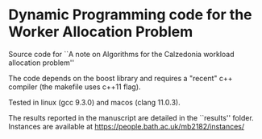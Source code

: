 # Dynamic Programming code for the Worker Allocation Problem

Source code for ``A note on Algorithms for the Calzedonia workload allocation problem''

The code depends on the boost library and requires a "recent" c++ compiler (the makefile uses c++11 flag).

Tested in linux (gcc 9.3.0) and macos (clang 11.0.3).

The results reported in the manuscript are detailed in the ``results'' folder. Instances are available at https://people.bath.ac.uk/mb2182/instances/
